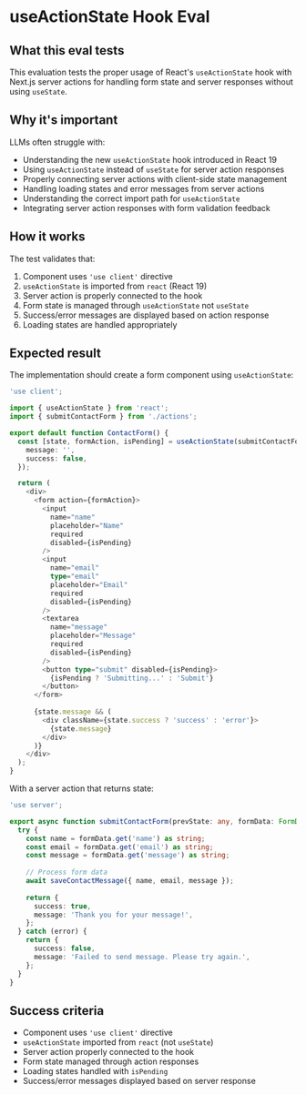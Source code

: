 # useActionState Hook Eval

## What this eval tests
This evaluation tests the proper usage of React's `useActionState` hook with Next.js server actions for handling form state and server responses without using `useState`.

## Why it's important
LLMs often struggle with:
- Understanding the new `useActionState` hook introduced in React 19
- Using `useActionState` instead of `useState` for server action responses
- Properly connecting server actions with client-side state management
- Handling loading states and error messages from server actions
- Understanding the correct import path for `useActionState`
- Integrating server action responses with form validation feedback

## How it works
The test validates that:
1. Component uses `'use client'` directive
2. `useActionState` is imported from `react` (React 19)
3. Server action is properly connected to the hook
4. Form state is managed through `useActionState` not `useState`
5. Success/error messages are displayed based on action response
6. Loading states are handled appropriately

## Expected result
The implementation should create a form component using `useActionState`:

```typescript
'use client';

import { useActionState } from 'react';
import { submitContactForm } from './actions';

export default function ContactForm() {
  const [state, formAction, isPending] = useActionState(submitContactForm, {
    message: '',
    success: false,
  });

  return (
    <div>
      <form action={formAction}>
        <input 
          name="name" 
          placeholder="Name" 
          required 
          disabled={isPending}
        />
        <input 
          name="email" 
          type="email" 
          placeholder="Email" 
          required 
          disabled={isPending}
        />
        <textarea 
          name="message" 
          placeholder="Message" 
          required 
          disabled={isPending}
        />
        <button type="submit" disabled={isPending}>
          {isPending ? 'Submitting...' : 'Submit'}
        </button>
      </form>
      
      {state.message && (
        <div className={state.success ? 'success' : 'error'}>
          {state.message}
        </div>
      )}
    </div>
  );
}
```

With a server action that returns state:
```typescript
'use server';

export async function submitContactForm(prevState: any, formData: FormData) {
  try {
    const name = formData.get('name') as string;
    const email = formData.get('email') as string;
    const message = formData.get('message') as string;
    
    // Process form data
    await saveContactMessage({ name, email, message });
    
    return {
      success: true,
      message: 'Thank you for your message!',
    };
  } catch (error) {
    return {
      success: false,
      message: 'Failed to send message. Please try again.',
    };
  }
}
```

## Success criteria
- Component uses `'use client'` directive
- `useActionState` imported from `react` (not `useState`)
- Server action properly connected to the hook
- Form state managed through action responses
- Loading states handled with `isPending`
- Success/error messages displayed based on server response